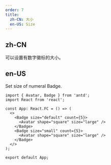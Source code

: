 ```yaml
---
order: 7
title:
  zh-CN: 大小
  en-US: Size
---
```


## zh-CN

可以设置有数字徽标的大小。

## en-US

Set size of numeral Badge.

```tsx
import { Avatar, Badge } from 'antd';
import React from 'react';

const App: React.FC = () => (
  <>
    <Badge size="default" count={5}>
      <Avatar shape="square" size="large" />
    </Badge>
    <Badge size="small" count={5}>
      <Avatar shape="square" size="large" />
    </Badge>
  </>
);

export default App;
```
